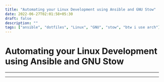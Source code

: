 ```yaml
---
title: "Automating your Linux Development using Ansible and GNU Stow"
date: 2022-06-27T02:01:58+05:30
draft: false
description: ""
tags: ["ansible", "dotfiles", "Linux", "GNU", "stow", "btw i use arch"]
---
```


# Automating your Linux Development using Ansible and GNU Stow

---

---

